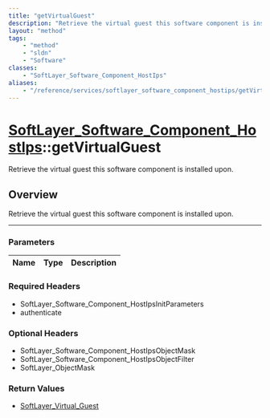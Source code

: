 ```yaml
---
title: "getVirtualGuest"
description: "Retrieve the virtual guest this software component is installed upon."
layout: "method"
tags:
    - "method"
    - "sldn"
    - "Software"
classes:
    - "SoftLayer_Software_Component_HostIps"
aliases:
    - "/reference/services/softlayer_software_component_hostips/getVirtualGuest"
---
```

# [SoftLayer_Software_Component_HostIps](/reference/services/SoftLayer_Software_Component_HostIps)::getVirtualGuest


Retrieve the virtual guest this software component is installed upon.


## Overview 
Retrieve the virtual guest this software component is installed upon.

-----

### Parameters 
|Name | Type | Description |
| --- | --- | --- |


### Required Headers
* SoftLayer_Software_Component_HostIpsInitParameters
* authenticate


### Optional Headers
* SoftLayer_Software_Component_HostIpsObjectMask
* SoftLayer_Software_Component_HostIpsObjectFilter
* SoftLayer_ObjectMask

### Return Values
* <a href='/reference/datatypes/SoftLayer_Virtual_Guest'>SoftLayer_Virtual_Guest </a>





